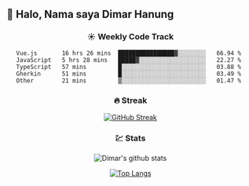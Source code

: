 ## 👋 Halo, Nama saya **Dimar Hanung**

<center>

### :sunny: Weekly Code Track
<!--START_SECTION:waka-->
```text
Vue.js       16 hrs 26 mins  ████████████████▓░░░░░░░░   66.94 % 
JavaScript   5 hrs 28 mins   █████▓░░░░░░░░░░░░░░░░░░░   22.27 % 
TypeScript   57 mins         █░░░░░░░░░░░░░░░░░░░░░░░░   03.88 % 
Gherkin      51 mins         █░░░░░░░░░░░░░░░░░░░░░░░░   03.49 % 
Other        21 mins         ▒░░░░░░░░░░░░░░░░░░░░░░░░   01.47 % 
```
<!--END_SECTION:waka-->

### :fire: Streak

[![GitHub Streak](http://github-readme-streak-stats.herokuapp.com?user=dimar-hanung)](https://git.io/streak-stats)

### :chart: Stats

![Dimar's github stats](https://github-readme-stats.vercel.app/api?username=dimar-hanung&show_icons=true&theme=vue)

[![Top Langs](https://github-readme-stats.vercel.app/api/top-langs/?username=dimar-hanung)](#)

</center>
